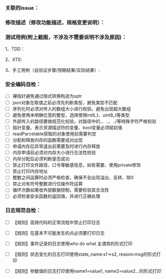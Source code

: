 ### 关联的issue：

### 修改描述（修改功能描述，规格变更说明）：

### 测试用例(附上截图，不涉及不需要说明不涉及原因)：
1、TDD：

2、XTS:

3、手工用例（自验证步骤/预期结果/实际结果）:

### 安全编码自检：
- [ ] 裸指针避免通过隐式转换构造为sptr
- [ ] json对象在取值之前必须先判断类型，避免类型不匹配
- [ ] 序列化时必须对传入的数组大小进行校验，避免出现超大数组
- [ ] 避免使用未明确位宽的整型，选择使用int8_t、uint8_t等类型
- [ ] 外部传入的路径要做规范化校验，对路径中的.、..、../等特殊字符严格校验
- [ ] 指针变量、表示资源描述符的变量、bool变量必须赋初值
- [ ] readParcelable获取的对象使用前需要判空
- [ ] 分配和释放内存的函数需要成对出现
- [ ] 申请内存后异常退出前需要及时进行内存释放
- [ ] 内存申请前必须对内存大小进行合法性校验
- [ ] 内存分配后必须判断是否成功
- [ ] 禁止打印文件路径、口令等敏感信息，如有需要，使用private修饰
- [ ] 禁止打印内存地址
- [ ] 整数之间运算时必须严格检查，确保不会出现溢出、反转、除0
- [ ] 禁止对有符号整数进行位操作符运算
- [ ] 循环次数如果收外部数据控制，需要检验其合法性
- [ ] 必须检查安全函数的返回值，并进行正确处理

### 日志规范自检：
- [ ] 【规则】高频代码的正常流程中禁止打印日志
- [ ] 【规则】在基本不可能发生的点必须要打印日志
- [ ] 【规则】事件记录的日志使用who do what 主谓宾的形式打印
- [ ] 【规则】状态变化的日志打印使用state_name:s1->s2, reason:msg的形式打印
- [ ] 【规则】参数值的日志打印使用name1=value1, name2=value2…的形式打印

